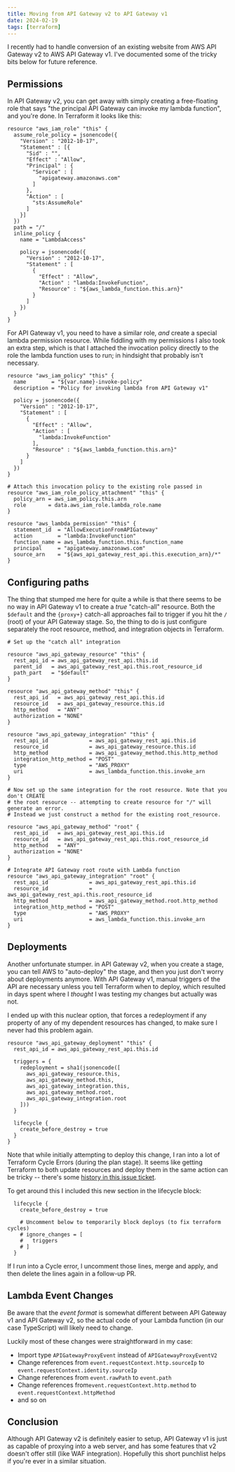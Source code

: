 ```yaml
---
title: Moving from API Gateway v2 to API Gateway v1
date: 2024-02-19
tags: [terraform]
---
```


I recently had to handle conversion of an existing website from AWS API Gateway v2 to AWS API Gateway v1. I've documented some of the tricky bits below for future reference.

## Permissions

In API Gateway v2, you can get away with simply creating a free-floating role that says "the principal API Gateway can invoke my lambda function", and you're done. In Terraform it looks like this:

```hcl
resource "aws_iam_role" "this" {
  assume_role_policy = jsonencode({
    "Version" : "2012-10-17",
    "Statement" : [{
      "Sid" : "",
      "Effect" : "Allow",
      "Principal" : {
        "Service" : [
          "apigateway.amazonaws.com"
        ]
      },
      "Action" : [
        "sts:AssumeRole"
      ]
    }]
  })
  path = "/"
  inline_policy {
    name = "LambdaAccess"

    policy = jsonencode({
      "Version" : "2012-10-17",
      "Statement" : [
        {
          "Effect" : "Allow",
          "Action" : "lambda:InvokeFunction",
          "Resource" : "${aws_lambda_function.this.arn}"
        }
      ]
    })
  }
}
```

For API Gateway v1, you need to have a similar role, _and_ create a special lambda permission resource. While fiddling with my permissions I also took an extra step, which is that I attached the invocation policy directly to the role the lambda function uses to run; in hindsight that probably isn't necessary.

```hcl
resource "aws_iam_policy" "this" {
  name        = "${var.name}-invoke-policy"
  description = "Policy for invoking lambda from API Gateway v1"

  policy = jsonencode({
    "Version" : "2012-10-17",
    "Statement" : [
      {
        "Effect" : "Allow",
        "Action" : [
          "lambda:InvokeFunction"
        ],
        "Resource" : "${aws_lambda_function.this.arn}"
      }
    ]
  })
}

# Attach this invocation policy to the existing role passed in
resource "aws_iam_role_policy_attachment" "this" {
  policy_arn = aws_iam_policy.this.arn
  role       = data.aws_iam_role.lambda_role.name
}

resource "aws_lambda_permission" "this" {
  statement_id  = "AllowExecutionFromAPIGateway"
  action        = "lambda:InvokeFunction"
  function_name = aws_lambda_function.this.function_name
  principal     = "apigateway.amazonaws.com"
  source_arn    = "${aws_api_gateway_rest_api.this.execution_arn}/*"
}
```

## Configuring paths

The thing that stumped me here for quite a while is that there seems to be no way in API Gateway v1 to create a _true_ "catch-all" resource. Both the `$default` and the `{proxy+}` catch-all approaches fail to trigger if you hit the `/` (root) of your API Gateway stage. So, the thing to do is just configure separately the root resource, method, and integration objects in Terraform.

```hcl
# Set up the "catch all" integration

resource "aws_api_gateway_resource" "this" {
  rest_api_id = aws_api_gateway_rest_api.this.id
  parent_id   = aws_api_gateway_rest_api.this.root_resource_id
  path_part   = "$default"
}

resource "aws_api_gateway_method" "this" {
  rest_api_id   = aws_api_gateway_rest_api.this.id
  resource_id   = aws_api_gateway_resource.this.id
  http_method   = "ANY"
  authorization = "NONE"
}

resource "aws_api_gateway_integration" "this" {
  rest_api_id             = aws_api_gateway_rest_api.this.id
  resource_id             = aws_api_gateway_resource.this.id
  http_method             = aws_api_gateway_method.this.http_method
  integration_http_method = "POST"
  type                    = "AWS_PROXY"
  uri                     = aws_lambda_function.this.invoke_arn
}

# Now set up the same integration for the root resource. Note that you don't CREATE
# the root resource -- attempting to create resource for "/" will generate an error.
# Instead we just construct a method for the existing root_resource.

resource "aws_api_gateway_method" "root" {
  rest_api_id   = aws_api_gateway_rest_api.this.id
  resource_id   = aws_api_gateway_rest_api.this.root_resource_id
  http_method   = "ANY"
  authorization = "NONE"
}

# Integrate API Gateway root route with Lambda function
resource "aws_api_gateway_integration" "root" {
  rest_api_id             = aws_api_gateway_rest_api.this.id
  resource_id             = aws_api_gateway_rest_api.this.root_resource_id
  http_method             = aws_api_gateway_method.root.http_method
  integration_http_method = "POST"
  type                    = "AWS_PROXY"
  uri                     = aws_lambda_function.this.invoke_arn
}
```

## Deployments

Another unfortunate stumper. in API Gateway v2, when you create a stage, you can tell AWS to "auto-deploy" the stage, and then you just don't worry about deployments anymore. With API Gateway v1, manual triggers of the API are necessary unless you tell Terraform when to deploy, which resulted in days spent where I _thought_ I was testing my changes but actually was not.

I ended up with this nuclear option, that forces a redeployment if any property of any of my dependent resources has changed, to make sure I never had this problem again.

```hcl
resource "aws_api_gateway_deployment" "this" {
  rest_api_id = aws_api_gateway_rest_api.this.id

  triggers = {
    redeployment = sha1(jsonencode([
      aws_api_gateway_resource.this,
      aws_api_gateway_method.this,
      aws_api_gateway_integration.this,
      aws_api_gateway_method.root,
      aws_api_gateway_integration.root
    ]))
  }

  lifecycle {
    create_before_destroy = true
  }
}
```

Note that while initially attempting to deploy this change, I ran into a lot of Terraform Cycle Errors (during the plan stage). It seems like getting Terraform to both update resources and deploy them in the same action can be tricky -- there's some [history in this issue ticket](https://github.com/hashicorp/terraform-provider-aws/issues/11344).

To get around this I included this new section in the lifecycle block:

```hcl
  lifecycle {
    create_before_destroy = true

    # Uncomment below to temporarily block deploys (to fix terraform cycles)
    # ignore_changes = [
    #   triggers
    # ]
  }
```

If I run into a Cycle error, I uncomment those lines, merge and apply, and then delete the lines again in a follow-up PR.

## Lambda Event Changes

Be aware that the _event format_ is somewhat different between API Gateway v1 and API Gateway v2, so the actual code of your Lambda function (in our case TypeScript) will likely need to change.

Luckily most of these changes were straightforward in my case:

- Import type `APIGatewayProxyEvent` instead of `APIGatewayProxyEventV2`
- Change references from `event.requestContext.http.sourceIp` to `event.requestContext.identity.sourceIp`
- Change references from `event.rawPath` to `event.path`
- Change references from`event.requestContext.http.method` to `event.requestContext.httpMethod`
- and so on

## Conclusion

Although API Gateway v2 is definitely easier to setup, API Gateway v1 is just as capable of proxying into a web server, and has some features that v2 doesn't offer still (like WAF integration). Hopefully this short punchlist helps if you're ever in a similar situation.
